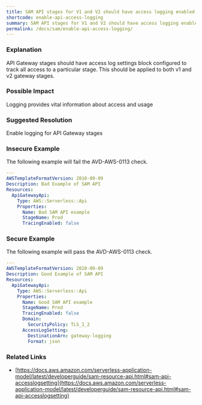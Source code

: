 ```yaml
---
title: SAM API stages for V1 and V2 should have access logging enabled
shortcode: enable-api-access-logging
summary: SAM API stages for V1 and V2 should have access logging enabled 
permalink: /docs/sam/enable-api-access-logging/
---
```


### Explanation

API Gateway stages should have access log settings block configured to track all access to a particular stage. This should be applied to both v1 and v2 gateway stages.

### Possible Impact
Logging provides vital information about access and usage

### Suggested Resolution
Enable logging for API Gateway stages


### Insecure Example

The following example will fail the AVD-AWS-0113 check.

```yaml
---
AWSTemplateFormatVersion: 2010-09-09
Description: Bad Example of SAM API
Resources:
  ApiGatewayApi:
    Type: AWS::Serverless::Api
    Properties:
      Name: Bad SAM API example
      StageName: Prod
      TracingEnabled: false

```



### Secure Example

The following example will pass the AVD-AWS-0113 check.

```yaml
---
AWSTemplateFormatVersion: 2010-09-09
Description: Good Example of SAM API
Resources:
  ApiGatewayApi:
    Type: AWS::Serverless::Api
    Properties:
      Name: Good SAM API example
      StageName: Prod
      TracingEnabled: false
      Domain:
        SecurityPolicy: TLS_1_2
      AccessLogSetting:
        DestinationArn: gateway-logging
        Format: json

```




### Related Links


- [https://docs.aws.amazon.com/serverless-application-model/latest/developerguide/sam-resource-api.html#sam-api-accesslogsetting](https://docs.aws.amazon.com/serverless-application-model/latest/developerguide/sam-resource-api.html#sam-api-accesslogsetting)


